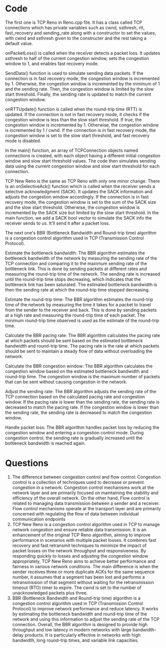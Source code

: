 # Code
The first one is TCP Reno in Reno.cpp file. It has a class called TCP connections which has private variables such as cwnd, ssthresh, rtt, fast_recovery and sending_rate along with a constructor to set the values, with cwnd and ssthresh given to the constructer and the rest taking a default value. 

onPacketLoss() is called when the receiver detects a packet loss. It updates ssthresh to half of the current congestion window, sets the congestion window to 1, and enables fast recovery mode.

SendData() function is used to simulate sending data packets. If the connection is in fast recovery mode, the congestion window is incremented by 1. Otherwise, the congestion window is incremented by the minimum of 1 and the sending rate. Then, the congestion window is limited by the slow start threshold. Finally, the sending rate is updated to match the current congestion window.

onRTTUpdate() function is called when the round-trip time (RTT) is updated. If the connection is not in fast recovery mode, it checks if the congestion window is less than the slow start threshold. If true, the congestion window is incremented by 1. Otherwise, the congestion window is incremented by 1 / cwnd. If the connection is in fast recovery mode, the congestion window is set to the slow start threshold, and fast recovery mode is disabled. 

In the main() function, an array of TCPConnection objects named connections is created, with each object having a different initial congestion window and slow start threshold values. The code then simulates sending data using the current congestion window and slow start threshold for each connection.

TCP New Reno is the same as TCP Reno with only one minor change. There is an onSelectiveAck() function which is called when the receiver sends a selective acknowledgment (SACK). It updates the SACK information and adjusts the congestion window accordingly. If the connection is in fast recovery mode, the congestion window is set to the sum of the SACK size and the slow start threshold. Otherwise, the congestion window is incremented by the SACK size but limited by the slow start threshold. In the main function, we add a SACK bool vector to simulate the SACK info the receiver sends to us. It'll send it after a packet loss. 

The next one's BBR (Bottleneck Bandwidth and Round-trip time) algorithm is a congestion control algorithm used in TCP (Transmission Control Protocol).
 
Estimate the bottleneck bandwidth: The BBR algorithm estimates the bottleneck bandwidth of the network by measuring the sending rate of the TCP connection and comparing it to the maximum sending rate of the bottleneck link. This is done by sending packets at different rates and measuring the round-trip time of the network. The sending rate is increased until the round-trip time stops decreasing, which indicates that the bottleneck link has been saturated. The estimated bottleneck bandwidth is then the sending rate at which the round-trip time stopped decreasing. 
 
Estimate the round-trip time: The BBR algorithm estimates the round-trip time of the network by measuring the time it takes for a packet to travel from the sender to the receiver and back. This is done by sending packets at a high rate and measuring the round-trip time of each packet. The minimum round-trip time observed is used as the estimate of the round-trip time. 
 
Calculate the BBR pacing rate: The BBR algorithm calculates the pacing rate at which packets should be sent based on the estimated bottleneck bandwidth and round-trip time. The pacing rate is the rate at which packets should be sent to maintain a steady flow of data without overloading the network. 
 
Calculate the BBR congestion window: The BBR algorithm calculates the congestion window based on the estimated bottleneck bandwidth and round-trip time. The congestion window is the maximum number of packets that can be sent without causing congestion in the network. 
 
Adjust the sending rate: The BBR algorithm adjusts the sending rate of the TCP connection based on the calculated pacing rate and congestion window. If the pacing rate is lower than the sending rate, the sending rate is decreased to match the pacing rate. If the congestion window is lower than the sending rate, the sending rate is decreased to match the congestion window. 
 
Handle packet loss: The BBR algorithm handles packet loss by reducing the congestion window and entering a congestion control mode. During congestion control, the sending rate is gradually increased until the bottleneck bandwidth is reached again. 
 
# Questions
1) The difference between congestion control and flow control: Congestion control is a collection of techniques used to decrease or prevent congestion in a network. Congestion control mechanisms work at the network layer and are primarily focused on maintaining the stability and efficiency of the overall network. On the other hand, Flow control is related to managing data transmission between a sender and a receiver. Flow control mechanisms operate at the transport layer and are primarily concerned with regulating the flow of data between individual communication endpoints
2) TCP New Reno is a congestion control algorithm used in TCP to manage network congestion and ensure reliable data transmission. It is an enhancement of the original TCP Reno algorithm, aiming to improve performance in scenarios with multiple packet losses. It combines fast recovery and fast retransmit techniques to minimize the impact of packet losses on the network throughput and responsiveness. By responding quickly to losses and adjusting the congestion window appropriately, TCP New Reno aims to achieve better performance and fairness in various network conditions. The main difference is when the sender receives three or more duplicate ACKs for the same sequence number, it assumes that a segment has been lost and performs a retransmission of that segment without waiting for the retransmission timeout (RTO) timer to expire. The cwnd is set to the number of unacknowledged packets plus three.
3) BBR (Bottleneck Bandwidth and Round-trip time) algorithm is a congestion control algorithm used in TCP (Transmission Control Protocol) to improve network performance and reduce latency. It works by estimating the bottleneck bandwidth and round-trip time of the network and using this information to adjust the sending rate of the TCP connection. Overall, the BBR algorithm is designed to provide high throughput and low latency in modern networks with large bandwidth-delay products. It is particularly effective in networks with high bandwidth, long round-trip times, and variable link capacities.
